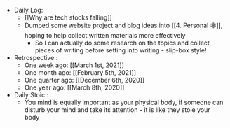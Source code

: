 - Daily Log:
	- [[Why are tech stocks falling]]
	- Dumped some website project and blog ideas into [[4. Personal 🕸]], hoping to help collect written materials more effectively
		- So I can actually do some research on the topics and collect pieces of writing before setting into writing - slip-box style!
- Retrospective::
    - One week ago: [[March 1st, 2021]]
    - One month ago: [[February 5th, 2021]]
    - One quarter ago: [[December 6th, 2020]]
    - One year ago: [[March 8th, 2020]]
- Daily Stoic::
    - You mind is equally important as your physical body, if someone can disturb your mind and take its attention - it is like they stole your body
